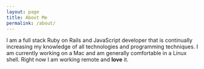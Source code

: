 ```yaml
---
layout: page
title: About Me
permalink: /about/
---
```


I am a full stack Ruby on Rails and JavaScript developer that is continually increasing my knowledge of all technologies and programming techniques. I am currently working on a Mac and am generally comfortable in a Linux shell. Right now I am working remote and **love** it.
